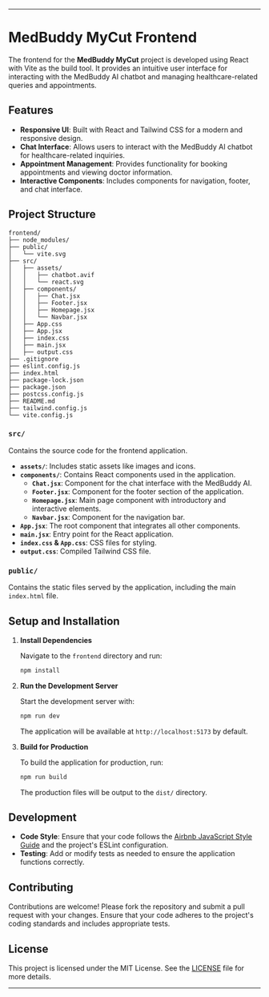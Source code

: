 
---

# MedBuddy MyCut Frontend

The frontend for the **MedBuddy MyCut** project is developed using React with Vite as the build tool. It provides an intuitive user interface for interacting with the MedBuddy AI chatbot and managing healthcare-related queries and appointments.

## Features

- **Responsive UI**: Built with React and Tailwind CSS for a modern and responsive design.
- **Chat Interface**: Allows users to interact with the MedBuddy AI chatbot for healthcare-related inquiries.
- **Appointment Management**: Provides functionality for booking appointments and viewing doctor information.
- **Interactive Components**: Includes components for navigation, footer, and chat interface.

## Project Structure

```
frontend/
├── node_modules/
├── public/
│   └── vite.svg
├── src/
│   ├── assets/
│   │   ├── chatbot.avif
│   │   └── react.svg
│   ├── components/
│   │   ├── Chat.jsx
│   │   ├── Footer.jsx
│   │   ├── Homepage.jsx
│   │   └── Navbar.jsx
│   ├── App.css
│   ├── App.jsx
│   ├── index.css
│   ├── main.jsx
│   ├── output.css
├── .gitignore
├── eslint.config.js
├── index.html
├── package-lock.json
├── package.json
├── postcss.config.js
├── README.md
├── tailwind.config.js
└── vite.config.js
```

### `src/`

Contains the source code for the frontend application.

- **`assets/`**: Includes static assets like images and icons.
- **`components/`**: Contains React components used in the application.
  - **`Chat.jsx`**: Component for the chat interface with the MedBuddy AI.
  - **`Footer.jsx`**: Component for the footer section of the application.
  - **`Homepage.jsx`**: Main page component with introductory and interactive elements.
  - **`Navbar.jsx`**: Component for the navigation bar.
- **`App.jsx`**: The root component that integrates all other components.
- **`main.jsx`**: Entry point for the React application.
- **`index.css` & `App.css`**: CSS files for styling.
- **`output.css`**: Compiled Tailwind CSS file.

### `public/`

Contains the static files served by the application, including the main `index.html` file.

## Setup and Installation

1. **Install Dependencies**

    Navigate to the `frontend` directory and run:

    ```bash
    npm install
    ```

2. **Run the Development Server**

    Start the development server with:

    ```bash
    npm run dev
    ```

    The application will be available at `http://localhost:5173` by default.

3. **Build for Production**

    To build the application for production, run:

    ```bash
    npm run build
    ```

    The production files will be output to the `dist/` directory.

## Development

- **Code Style**: Ensure that your code follows the [Airbnb JavaScript Style Guide](https://github.com/airbnb/javascript) and the project's ESLint configuration.
- **Testing**: Add or modify tests as needed to ensure the application functions correctly.

## Contributing

Contributions are welcome! Please fork the repository and submit a pull request with your changes. Ensure that your code adheres to the project's coding standards and includes appropriate tests.

## License

This project is licensed under the MIT License. See the [LICENSE](../../LICENSE) file for more details.

---
